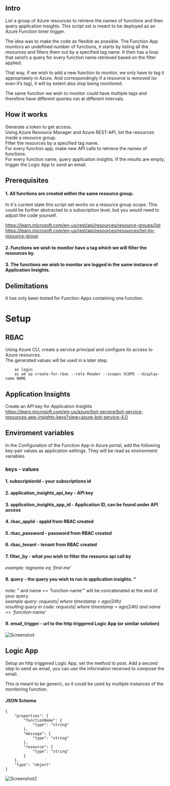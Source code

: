 ## Intro
List a group of Azure resources to retrieve the names of functions and then query application insights.
This script set is meant to be deployed as an Azure Function timer trigger.

The idea was to make the code as flexible as possible. The Function App monitors an undefined number of functions, it starts by listing all the resources and filters them out by a specified tag name. It then has a loop that send’s a query for every function name retrieved based on the filter applied.

That way, if we wish to add a new function to monitor, we only have to tag it appropriately in Azure.
And correspondingly if a resource is removed (or even it’s tag), it will by extent also stop being monitored.

The same function we wish to monitor could have multiple tags and therefore have different queries run at different intervals.
## How it works
Generate a token to get access. \
Using Azure Resource Manager and Azure REST-API, list the resources inside a resource group. \
Filter the resources by a specified tag name. \
For every function app, make new API calls to retrieve the names of functions. \
For every function name, query application insights. If the results are empty, trigger the Logic App to send an email.

## Prerequisites
#### 1. All functions are created within the same resource group.
In it's current state this script set works on a resource group scope. This could be further abstracted to a subscription level, but you would need to adjust the code yourself.

https://learn.microsoft.com/en-us/rest/api/resources/resource-groups/list \
https://learn.microsoft.com/en-us/rest/api/resources/resources/list-by-resource-group

#### 2. Functions we wish to monitor have a tag which we will filter the resources by.
#### 3. The functions we wish to monitor are logged in the same instance of Application Insights.

## Delimitations
It has only been tested for Function Apps containing one function.

# Setup

## RBAC
Using Azure CLI, create a service principal and configure its access to Azure resources. \
The generated values will be used in a later step.

````
    az login
    az ad sp create-for-rbac --role Reader --scopes SCOPE --display-name NAME
````



## Application Insights
Create an API key for Application Insights \
https://learn.microsoft.com/en-us/azure/bot-service/bot-service-resources-app-insights-keys?view=azure-bot-service-4.0

## Enviroment variables

In the Configuration of the Function App in Azure portal, add the following key-pair values as application settings. They will be read as environment variables.

### keys - values
#### 1. subscriptionId - your subscriptions id
#### 2. application_insights_api_key - API key
#### 3. application_insights_app_id - Application ID, can be found under API access
#### 4. rbac_appId - appId from RBAC created
#### 5. rbac_password - password from RBAC created
#### 6. rbac_tenant - tenant from RBAC created
#### 7. filter_by - what you wish to filter the resource api call by
*example: tagname eq 'find-me'*
#### 8. query - the query you wish to run in application insights. " 
note: " and name == 'function-name'" will be concatenated at the end of your query. \
*example query: requests| where timestamp > ago(24h)* \
*resulting query in code: requests| where timestamp > ago(24h) and name == 'function-name'*
#### 9. email_trigger - url to the http triggered Logic App (or similar solution)

![Screenshot](https://user-images.githubusercontent.com/90894009/200328126-c7e4516d-26f6-4216-a360-c4c8900404bf.png)


## Logic App
Setup an http triggered Logic App, set the method to post.
Add a second step to send an email, you can use the information received to compose the email.

This is meant to be generic, so it could be used by multiple instances of the monitoring function.

#### JSON Schema
```
{
    "properties": {
        "functionName": {
            "type": "string"
        },
        "message": {
            "type": "string"
        },
        "resource": {
            "type": "string"
        }
    },
    "type": "object"
}
```

![Screenshot2](https://user-images.githubusercontent.com/90894009/200333773-642ef27a-d847-47a7-8b4f-e3ffc3339e4d.png)

